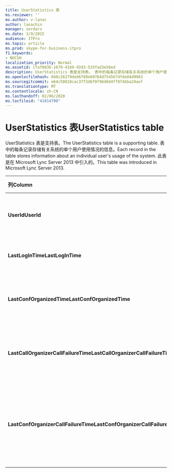 ```yaml
---
title: UserStatistics 表
ms.reviewer: ''
ms.author: v-lanac
author: lanachin
manager: serdars
ms.date: 3/9/2015
audience: ITPro
ms.topic: article
ms.prod: skype-for-business-itpro
f1.keywords:
- NOCSH
localization_priority: Normal
ms.assetid: cfaf803b-1679-4169-92d3-533fad3e56ed
description: UserStatistics 表是支持表。 表中的每条记录存储有关系统的单个用户使用情况的信息。 此表是在 Microsoft Lync Server 2013 中引入的。
ms.openlocfilehash: 048c26279deb6f89e69784d754567dfde84d9983
ms.sourcegitcommit: e64c50818cac37f3d6f0f96d0d4ff0f4bba24aef
ms.translationtype: MT
ms.contentlocale: zh-CN
ms.lasthandoff: 02/06/2020
ms.locfileid: "41814790"
---
```

# <a name="userstatistics-table"></a><span data-ttu-id="d5f26-105">UserStatistics 表</span><span class="sxs-lookup"><span data-stu-id="d5f26-105">UserStatistics table</span></span>
 
<span data-ttu-id="d5f26-106">UserStatistics 表是支持表。</span><span class="sxs-lookup"><span data-stu-id="d5f26-106">The UserStatistics table is a supporting table.</span></span> <span data-ttu-id="d5f26-107">表中的每条记录存储有关系统的单个用户使用情况的信息。</span><span class="sxs-lookup"><span data-stu-id="d5f26-107">Each record in the table stores information about an individual user's usage of the system.</span></span> <span data-ttu-id="d5f26-108">此表是在 Microsoft Lync Server 2013 中引入的。</span><span class="sxs-lookup"><span data-stu-id="d5f26-108">This table was introduced in Microsoft Lync Server 2013.</span></span>
  
|<span data-ttu-id="d5f26-109">**列**</span><span class="sxs-lookup"><span data-stu-id="d5f26-109">**Column**</span></span>|<span data-ttu-id="d5f26-110">**数据类型**</span><span class="sxs-lookup"><span data-stu-id="d5f26-110">**Data Type**</span></span>|<span data-ttu-id="d5f26-111">**键/索引**</span><span class="sxs-lookup"><span data-stu-id="d5f26-111">**Key/Index**</span></span>|<span data-ttu-id="d5f26-112">**详细信息**</span><span class="sxs-lookup"><span data-stu-id="d5f26-112">**Details**</span></span>|
|:-----|:-----|:-----|:-----|
|<span data-ttu-id="d5f26-113">**UserId**</span><span class="sxs-lookup"><span data-stu-id="d5f26-113">**UserId**</span></span> <br/> |<span data-ttu-id="d5f26-114">int</span><span class="sxs-lookup"><span data-stu-id="d5f26-114">int</span></span>  <br/> |<span data-ttu-id="d5f26-115">Primary</span><span class="sxs-lookup"><span data-stu-id="d5f26-115">Primary</span></span>  <br/> |<span data-ttu-id="d5f26-116">标识此用户的唯一号码。</span><span class="sxs-lookup"><span data-stu-id="d5f26-116">Unique number identifying this user.</span></span>  <br/> |
|<span data-ttu-id="d5f26-117">**LastLogInTime**</span><span class="sxs-lookup"><span data-stu-id="d5f26-117">**LastLogInTime**</span></span> <br/> |<span data-ttu-id="d5f26-118">datetime</span><span class="sxs-lookup"><span data-stu-id="d5f26-118">datetime</span></span>  <br/> ||<span data-ttu-id="d5f26-119">上次登录用户的时间。</span><span class="sxs-lookup"><span data-stu-id="d5f26-119">Last time the user logged in.</span></span>  <br/> |
|<span data-ttu-id="d5f26-120">**LastConfOrganizedTime**</span><span class="sxs-lookup"><span data-stu-id="d5f26-120">**LastConfOrganizedTime**</span></span> <br/> |<span data-ttu-id="d5f26-121">datetime</span><span class="sxs-lookup"><span data-stu-id="d5f26-121">datetime</span></span>  <br/> ||<span data-ttu-id="d5f26-122">上次用户组织会议的时间。</span><span class="sxs-lookup"><span data-stu-id="d5f26-122">Last time the user organized a conference.</span></span>  <br/> |
|<span data-ttu-id="d5f26-123">**LastCallOrganizerCallFailureTime**</span><span class="sxs-lookup"><span data-stu-id="d5f26-123">**LastCallOrganizerCallFailureTime**</span></span> <br/> |<span data-ttu-id="d5f26-124">datetime</span><span class="sxs-lookup"><span data-stu-id="d5f26-124">datetime</span></span>  <br/> ||<span data-ttu-id="d5f26-125">上次用户遇到通话失败的时间。</span><span class="sxs-lookup"><span data-stu-id="d5f26-125">Last time the user experienced a call failure.</span></span>  <br/> |
|<span data-ttu-id="d5f26-126">**LastConfOrganizerCallFailureTime**</span><span class="sxs-lookup"><span data-stu-id="d5f26-126">**LastConfOrganizerCallFailureTime**</span></span> <br/> |<span data-ttu-id="d5f26-127">datetime</span><span class="sxs-lookup"><span data-stu-id="d5f26-127">datetime</span></span>  <br/> ||<span data-ttu-id="d5f26-128">上次用户遇到作为会议组织者的呼叫失败的时间。</span><span class="sxs-lookup"><span data-stu-id="d5f26-128">Last time the user experienced a call failure as a conference organizer.</span></span>  <br/> |
   

